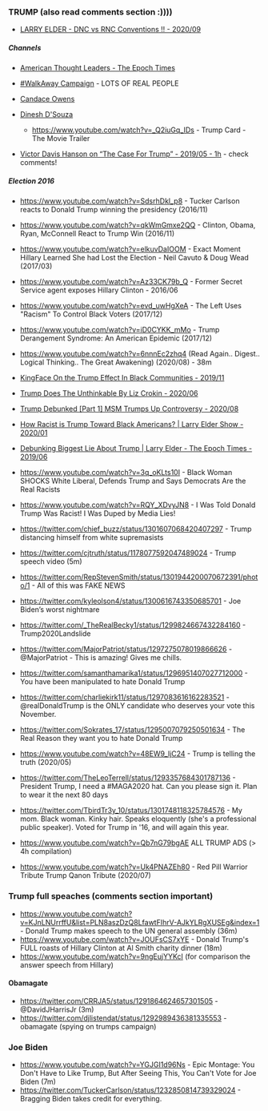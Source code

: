 ### TRUMP (also read comments section :))))

- [LARRY ELDER - DNC vs RNC Conventions !! - 2020/09](https://www.youtube.com/watch?v=a4B2rzR7Mmg)

##### Channels
- [American Thought Leaders - The Epoch Times](https://www.youtube.com/channel/UCmWhuFRkZKu0g-e1xrlakVA)
- [#WalkAway Campaign](https://www.youtube.com/c/WalkAwayCampaign/videos) - LOTS OF REAL PEOPLE
- [Candace Owens](https://www.youtube.com/channel/UCL0u5uz7KZ9q-pe-VC8TY-w)
- [Dinesh D'Souza](https://www.youtube.com/channel/UC8GAOCAJxBL4bExaUCvwL4Q)
  - https://www.youtube.com/watch?v=_Q2iuGq_IDs - Trump Card - The Movie Trailer


- [Victor Davis Hanson on “The Case For Trump” - 2019/05 - 1h](https://www.youtube.com/watch?v=FEXL5USuDGI) - check comments!

##### Election 2016
  - https://www.youtube.com/watch?v=SdsrhDkl_p8 - Tucker Carlson reacts to Donald Trump winning the presidency (2016/11)
  - https://www.youtube.com/watch?v=qkWmGmxe2QQ - Clinton, Obama, Ryan, McConnell React to Trump Win (2016/11)
  - https://www.youtube.com/watch?v=elkuvDaIOOM - Exact Moment Hillary Learned She had Lost the Election - Neil Cavuto & Doug Wead (2017/03)
  - https://www.youtube.com/watch?v=Az33CK79b_Q - Former Secret Service agent exposes Hillary Clinton - 2016/06

  - https://www.youtube.com/watch?v=evd_uwHgXeA - The Left Uses "Racism" To Control Black Voters (2017/12)
  - https://www.youtube.com/watch?v=iD0CYKK_mMo - Trump Derangement Syndrome: An American Epidemic (2017/12)

- https://www.youtube.com/watch?v=6nnnEc2zhq4 (Read Again.. Digest.. Logical Thinking.. The Great Awakening) (2020/08) - 38m

- [KingFace On the Trump Effect In Black Communities - 2019/11](https://www.youtube.com/watch?v=W6T_qoVoU5U)

- [Trump Does The Unthinkable By Liz Crokin - 2020/06](https://www.youtube.com/watch?v=EUEW5sc4JaM)
- [Trump Debunked [Part 1] MSM Trumps Up Controversy - 2020/08](https://www.youtube.com/watch?v=fHtjQKm37NI)
- [How Racist is Trump Toward Black Americans? | Larry Elder Show - 2020/01](https://www.youtube.com/watch?v=gZw4pNdWXpc)
- [Debunking Biggest Lie About Trump | Larry Elder - The Epoch Times - 2019/06](https://www.youtube.com/watch?v=5N_O-J_TAj8)
- https://www.youtube.com/watch?v=3q_oKLts10I - Black Woman SHOCKS White Liberal, Defends Trump and Says Democrats Are the Real Racists
- https://www.youtube.com/watch?v=RQY_XDvyJN8 - I Was Told Donald Trump Was Racist! I Was Duped by Media Lies!

- https://twitter.com/chief_buzz/status/1301607068420407297 - Trump distancing himself from white supremasists
- https://twitter.com/cjtruth/status/1178077592047489024 - Trump speech video (5m)
- https://twitter.com/RepStevenSmith/status/1301944200070672391/photo/1 - All of this was FAKE NEWS
- https://twitter.com/kyleolson4/status/1300616743350685701 - Joe Biden’s worst nightmare
- https://twitter.com/_TheRealBecky1/status/1299824667432284160 - Trump2020Landslide
- https://twitter.com/MajorPatriot/status/1297275078019866626 - @MajorPatriot - This is amazing!  Gives me chills.
- https://twitter.com/samanthamarika1/status/1296951407027712000 - You have been manipulated to hate Donald Trump
- https://twitter.com/charliekirk11/status/1297083616162283521 - @realDonaldTrump is the ONLY candidate who deserves your vote this November.
- https://twitter.com/Sokrates_17/status/1295007079250501634 - The Real Reason they want you to hate Donald Trump
- https://www.youtube.com/watch?v=48EW9_IjC24 - Trump is telling the truth (2020/05)
- https://twitter.com/TheLeoTerrell/status/1293357684301787136 - President Trump, I need a #MAGA2020 hat. Can you please sign it. Plan to wear it the next 80 days

- https://twitter.com/TbirdTr3y_10/status/1301748118325784576 - My mom.  Black woman.  Kinky hair.  Speaks eloquently (she's a professional public speaker).  Voted for Trump in '16, and will again this year.


- https://www.youtube.com/watch?v=Qb7nG79bgAE ALL TRUMP ADS (> 4h compilation)
- https://www.youtube.com/watch?v=Uk4PNAZEh80 - Red Pill Warrior Tribute Trump Qanon Tribute (2020/07)

### Trump full speaches (comments section important)
- https://www.youtube.com/watch?v=KJnLNUrrffU&list=PLN8aszDzQ8LfawtFIhrV-AJkYLRgXUSEg&index=1 - Donald Trump makes speech to the UN general assembly (36m)
- https://www.youtube.com/watch?v=JOUFsCS7xYE - Donald Trump's FULL roasts of Hillary Clinton at Al Smith charity dinner (18m)
- https://www.youtube.com/watch?v=9ngEujYYKcI (for comparison the answer speech from Hillary)


#### Obamagate
- https://twitter.com/CRRJA5/status/1291864624657301505 - @DavidJHarrisJr (3m)
- https://twitter.com/djlistendat/status/1292989436381335553 - obamagate (spying on trumps campaign)


### Joe Biden
- https://www.youtube.com/watch?v=YGJGI1d96Ns - Epic Montage: You Don't Have to Like Trump, But After Seeing This, You Can't Vote for Joe Biden (7m)
- https://twitter.com/TuckerCarlson/status/1232850814739329024 - Bragging Biden takes credit for everything.
